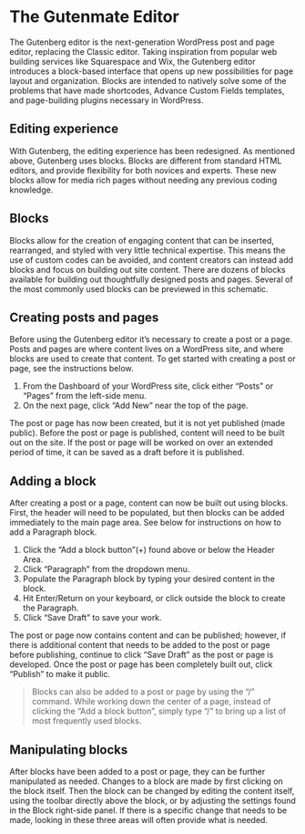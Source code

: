 # The Gutenmate Editor

The Gutenberg editor is the next-generation WordPress post and page editor, replacing the Classic editor. Taking inspiration from popular web building services like Squarespace and Wix, the Gutenberg editor introduces a block-based interface that opens up new possibilities for page layout and organization. Blocks are intended to natively solve some of the problems that have made shortcodes, Advance Custom Fields templates, and page-building plugins necessary in WordPress.

## Editing experience

With Gutenberg, the editing experience has been redesigned. As mentioned above, Gutenberg uses blocks. Blocks are different from standard HTML editors, and provide flexibility for both novices and experts. These new blocks allow for media rich pages without needing any previous coding knowledge.

## Blocks

Blocks allow for the creation of engaging content that can be inserted, rearranged, and styled with very little technical expertise. This means the use of custom codes can be avoided, and content creators can instead add blocks and focus on building out site content. There are dozens of blocks available for building out thoughtfully designed posts and pages. Several of the most commonly used blocks can be previewed in this schematic.

## Creating posts and pages

Before using the Gutenberg editor it’s necessary to create a post or a page. Posts and pages are where content lives on a WordPress site, and where blocks are used to create that content. To get started with creating a post or page, see the instructions below.

1. From the Dashboard of your WordPress site, click either “Posts” or “Pages” from the left-side menu.
1. On the next page, click “Add New” near the top of the page.

The post or page has now been created, but it is not yet published (made public). Before the post or page is published, content will need to be built out on the site. If the post or page will be worked on over an extended period of time, it can be saved as a draft before it is published.

## Adding a block

After creating a post or a page, content can now be built out using blocks. First, the header will need to be populated, but then blocks can be added immediately to the main page area. See below for instructions on how to add a Paragraph block.

1. Click the “Add a block button”(+) found above or below the Header Area.
1. Click “Paragraph” from the dropdown menu.
1. Populate the Paragraph block by typing your desired content in the block.
1. Hit Enter/Return on your keyboard, or click outside the block to create the Paragraph.
1. Click “Save Draft” to save your work.

The post or page now contains content and can be published; however, if there is additional content that needs to be added to the post or page before publishing, continue to click “Save Draft” as the post or page is developed. Once the post or page has been completely built out, click “Publish” to make it public.

> Blocks can also be added to a post or page by using the “/” command. While working down the center of a page, instead of clicking the “Add a block button”, simply type “/” to bring up a list of most frequently used blocks.

## Manipulating blocks

After blocks have been added to a post or page, they can be further manipulated as needed. Changes to a block are made by first clicking on the block itself. Then the block can be changed by editing the content itself, using the toolbar directly above the block, or by adjusting the settings found in the Block right-side panel. If there is a specific change that needs to be made, looking in these three areas will often provide what is needed.